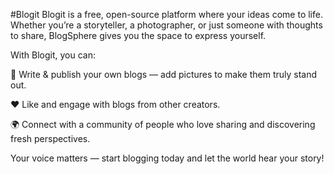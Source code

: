#Blogit
Blogit is a free, open-source platform where your ideas come to life. Whether you’re a storyteller, a photographer, or just someone with thoughts to share, BlogSphere gives you the space to express yourself.

With Blogit, you can:

📝 Write & publish your own blogs — add pictures to make them truly stand out.

❤️ Like and engage with blogs from other creators.

🌍 Connect with a community of people who love sharing and discovering fresh perspectives.

Your voice matters — start blogging today and let the world hear your story!
